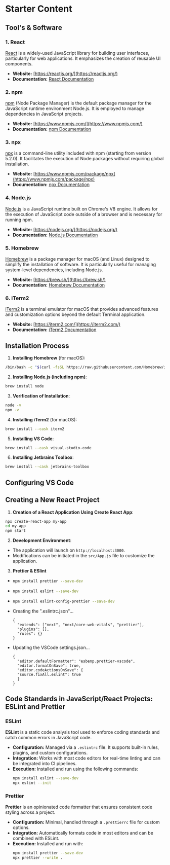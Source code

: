 # Starter Content

## Tool's & Software

### 1. React

[React](https://reactjs.org/) is a widely-used JavaScript library for building user interfaces, particularly for web
applications. It emphasizes the creation of reusable UI components.

- **Website:** [https://reactjs.org/](https://reactjs.org/)
- **Documentation:** [React Documentation](https://reactjs.org/docs/getting-started.html)

### 2. npm

[npm](https://www.npmjs.com/) (Node Package Manager) is the default package manager for the JavaScript runtime
environment Node.js. It is employed to manage dependencies in JavaScript projects.

- **Website:** [https://www.npmjs.com/](https://www.npmjs.com/)
- **Documentation:** [npm Documentation](https://docs.npmjs.com/)

### 3. npx

[npx](https://www.npmjs.com/package/npx) is a command-line utility included with npm (starting from version 5.2.0). It
facilitates the execution of Node packages without requiring global installation.

- **Website:** [https://www.npmjs.com/package/npx](https://www.npmjs.com/package/npx)
- **Documentation:** [npx Documentation](https://www.npmjs.com/package/npx#npx---npm-exec)

### 4. Node.js

[Node.js](https://nodejs.org/) is a JavaScript runtime built on Chrome's V8 engine. It allows for the execution of
JavaScript code outside of a browser and is necessary for running npm.

- **Website:** [https://nodejs.org/](https://nodejs.org/)
- **Documentation:** [Node.js Documentation](https://nodejs.org/en/docs/)

### 5. Homebrew

[Homebrew](https://brew.sh/) is a package manager for macOS (and Linux) designed to simplify the installation of
software. It is particularly useful for managing system-level dependencies, including Node.js.

- **Website:** [https://brew.sh/](https://brew.sh/)
- **Documentation:** [Homebrew Documentation](https://docs.brew.sh/)

### 6. iTerm2

[iTerm2](https://iterm2.com/) is a terminal emulator for macOS that provides advanced features and customization options
beyond the default Terminal application.

- **Website:** [https://iterm2.com/](https://iterm2.com/)
- **Documentation:** [iTerm2 Documentation](https://iterm2.com/documentation.html)

## Installation Process

1. **Installing Homebrew** (for macOS):

```bash
/bin/bash -c "$(curl -fsSL https://raw.githubusercontent.com/Homebrew/install/HEAD/install.sh)"
```

2. **Installing Node.js (including npm)**:

```bash
brew install node
```

3. **Verification of Installation**:

```bash
node -v
npm -v
```

4. **Installing iTerm2** (for macOS):

```bash
brew install --cask iterm2
```

5. **Installing VS Code**:

```bash
brew install --cask visual-studio-code
```

6. **Installing Jetbrains Toolbox**:

```bash
brew install --cask jetbrains-toolbox
```

## Configuring VS Code

## Creating a New React Project

1. **Creation of a React Application Using Create React App**:

```bash
npx create-react-app my-app
cd my-app
npm start
```

2. **Development Environment**:

- The application will launch on `http://localhost:3000`.
- Modifications can be initiated in the `src/App.js` file to customize the application.

3. **Prettier & ESlint**

- ```bash
  npm install prettier --save-dev
  ```

- ```bash
  npm install eslint --save-dev
  ```

- ```bash
  npm install eslint-config-prettier --save-dev
  ```

- Creating the ".eslintrc.json"...
  ```
  {
    "extends": ["next", "next/core-web-vitals", "prettier"],
    "plugins": [],
    "rules": {}
  }
  ```

- Updating the VSCode settings.json...
  ```
  {
    "editor.defaultFormatter": "esbenp.prettier-vscode",
    "editor.formatOnSave": true,
    "editor.codeActionsOnSave": {
    "source.fixAll.eslint": true
    }
  }
  ```

## Code Standards in JavaScript/React Projects: ESLint and Prettier

### ESLint

**ESLint** is a static code analysis tool used to enforce coding standards and catch common errors in JavaScript code.

- **Configuration:** Managed via a `.eslintrc` file. It supports built-in rules, plugins, and custom configurations.
- **Integration:** Works with most code editors for real-time linting and can be integrated into CI pipelines.
- **Execution:** Installed and run using the following commands:
  ```bash
  npm install eslint --save-dev
  npx eslint --init
  ```

### Prettier

**Prettier** is an opinionated code formatter that ensures consistent code styling across a project.

- **Configuration:** Minimal, handled through a `.prettierrc` file for custom options.
- **Integration:** Automatically formats code in most editors and can be combined with ESLint.
- **Execution:** Installed and run with:
  ```bash
  npm install prettier --save-dev
  npx prettier --write .
  ```